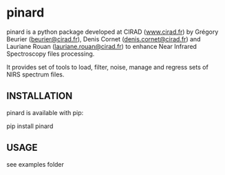 # pinard

pinard is a python package developed at CIRAD (www.cirad.fr) by Grégory Beurier (beurier@cirad.fr), Denis Cornet (denis.cornet@cirad.fr) and Lauriane Rouan (lauriane.rouan@cirad.fr) to enhance Near Infrared Spectroscopy files processing.

It provides set of tools to load, filter, noise, manage and regress sets of NIRS spectrum files. 

## INSTALLATION
pinard is available with pip:

pip install pinard

## USAGE

see examples folder
